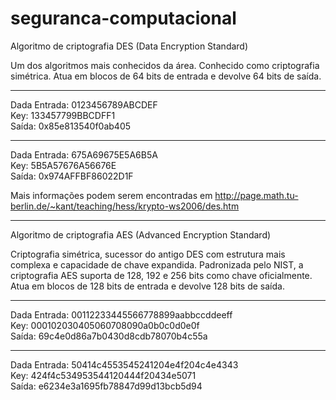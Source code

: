 # seguranca-computacional
Algoritmo de criptografia DES (Data Encryption Standard)

Um dos algoritmos mais conhecidos da área. Conhecido como criptografia simétrica. Atua em blocos de 64 bits de entrada e devolve 64 bits de saída.

-------------
Dada Entrada:   0123456789ABCDEF    
Key:   133457799BBCDFF1    
Saída:   0x85e813540f0ab405

-----------
Dada Entrada:   675A69675E5A6B5A    
Key:   5B5A57676A56676E    
Saída:   0x974AFFBF86022D1F

Mais informações podem serem encontradas em http://page.math.tu-berlin.de/~kant/teaching/hess/krypto-ws2006/des.htm

-------------
Algoritmo de criptografia AES (Advanced Encryption Standard)

Criptografia simétrica, sucessor do antigo DES com estrutura mais complexa e capacidade de chave expandida. Padronizada pelo NIST, a criptografia AES suporta de 128, 192 e 256 bits como chave oficialmente. Atua em blocos de 128 bits de entrada e devolve 128 bits de saída.

-------------
Dada Entrada:   00112233445566778899aabbccddeeff    
Key:   000102030405060708090a0b0c0d0e0f    
Saída:   69c4e0d86a7b0430d8cdb78070b4c55a

-----------
Dada Entrada:   50414c4553545241204e4f204c4e4343    
Key:   424f4c534953544120444f20434e5071    
Saída:   e6234e3a1695fb78847d99d13bcb5d94
